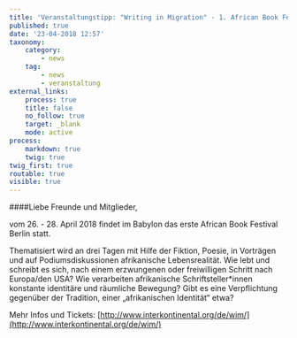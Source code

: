```yaml
---
title: 'Veranstaltungstipp: "Writing in Migration" - 1. African Book Festival Berlin'
published: true
date: '23-04-2018 12:57'
taxonomy:
    category:
        - news
    tag:
        - news
        - veranstaltung
external_links:
    process: true
    title: false
    no_follow: true
    target: _blank
    mode: active
process:
    markdown: true
    twig: true
twig_first: true
routable: true
visible: true
---
```


####Liebe Freunde und Mitglieder,   

vom 26. - 28. April 2018 findet im Babylon das erste African Book Festival Berlin statt. 

Thematisiert wird an drei Tagen mit Hilfe der Fiktion, Poesie, in Vorträgen und auf Podiumsdiskussionen afrikanische Lebensrealität. Wie lebt und schreibt es sich, nach einem erzwungenen oder freiwilligen Schritt nach Europa/den USA? Wie verarbeiten afrikanische Schriftsteller*innen konstante identitäre und räumliche Bewegung? Gibt es eine Verpflichtung gegenüber der Tradition, einer „afrikanischen Identität“ etwa?

Mehr Infos und Tickets: [http://www.interkontinental.org/de/wim/](http://www.interkontinental.org/de/wim/)